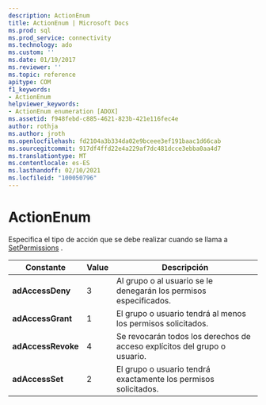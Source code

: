 ```yaml
---
description: ActionEnum
title: ActionEnum | Microsoft Docs
ms.prod: sql
ms.prod_service: connectivity
ms.technology: ado
ms.custom: ''
ms.date: 01/19/2017
ms.reviewer: ''
ms.topic: reference
apitype: COM
f1_keywords:
- ActionEnum
helpviewer_keywords:
- ActionEnum enumeration [ADOX]
ms.assetid: f948febd-c885-4621-823b-421e116fec4e
author: rothja
ms.author: jroth
ms.openlocfilehash: fd2104a3b334da02e9bceee3ef191baac1d66cab
ms.sourcegitcommit: 917df4ffd22e4a229af7dc481dcce3ebba0aa4d7
ms.translationtype: MT
ms.contentlocale: es-ES
ms.lasthandoff: 02/10/2021
ms.locfileid: "100050796"
---
```

# <a name="actionenum"></a>ActionEnum
Especifica el tipo de acción que se debe realizar cuando se llama a [SetPermissions](./setpermissions-method-adox.md) .  
  
|Constante|Value|Descripción|  
|--------------|-----------|-----------------|  
|**adAccessDeny**|3|Al grupo o al usuario se le denegarán los permisos especificados.|  
|**adAccessGrant**|1|El grupo o usuario tendrá al menos los permisos solicitados.|  
|**adAccessRevoke**|4|Se revocarán todos los derechos de acceso explícitos del grupo o usuario.|  
|**adAccessSet**|2|El grupo o usuario tendrá exactamente los permisos solicitados.|